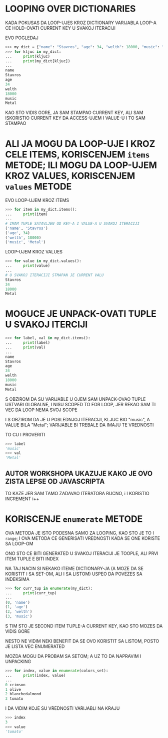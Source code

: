 # LOOPING OVER DICTIONARIES

KADA POKUSAS DA LOOP-UJES KROZ DICTIONARY VARIJABLA LOOP-A CE HOLD-OVATI CURRENT KEY U SVAKOJ ITERACIJI

EVO POGLEDAJ

```py
>>> my_dict = {"name": "Stavros", "age": 34, "welth": 18000, "music": "Metal"}
>>> for kljuc in my_dict:
...     print(kljuc)
...     print(my_dict[kljuc])
... 
name
Stavros
age
34
welth
18000
music
Metal
```

KAO STO VIDIS GORE, JA SAM STAMPAO CURRENT KEY, ALI SAM ISKORISTIO CURRENT KEY DA ACCESS-UJEM I VALUE-U I TO SAM STAMPAO

# ALI JA MOGU DA LOOP-UJE I KROZ CELE ITEMS, KORISCENJEM `items` METODE; ILI MOGU DA LOOP-UJEM KROZ VALUES, KORISCENJEM `values` METODE

EVO LOOP-UJEM KROZ ITEMS

```py
>>> for item in my_dict.items():
...     print(item)
...
# IMAM TUPLE SATAVLJEN OD KEY-A I VALUE-A U SVAKOJ ITERACIJI 
('name', 'Stavros')
('age', 34)
('welth', 18000)
('music', 'Metal')
```

LOOP-UJEM KROZ VALUES

```py
>>> for value in my_dict.values():
...     print(value)
...
# U SVAKOJ ITERACIJI STMAPAN JE CURRENT VALU
Stavros
34
18000
Metal
```

# MOGUCE JE UNPACK-OVATI TUPLE U SVAKOJ ITERCIJI

```py
>>> for label, val in my_dict.items():
...     print(label)
...     print(val)
... 
name
Stavros
age
34
welth
18000
music
Metal
```

S OBZIROM DA SU VARIJABLE U OJEM SAM UNPACK-OVAO TUPLE USTVARI GLOBALNE, I NISU SCOPED TO FOR LOOP, JER REKAO SAM TI VEC DA LOOP NEMA SVOJ SCOPE

I S OBZIROM DA JE U POSLEDNJOJ ITERACIJI, KLJUC BIO "music", A VALUE BILA "Metal"; VARIJABLE BI TREBALE DA IMAJU TE VREDNOSTI

TO CU I PROVERITI

```py
>>> label
'music'
>>> val
'Metal'
```

## AUTOR WORKSHOPA UKAZUJE KAKO JE OVO ZISTA LEPSE OD JAVASCRIPTA

TO KAZE JER SAM TAMO ZADAVAO ITERATORA RUCNO, i I KORISTIO INCREMENT i++

# KORISCENJE `enumerate` METODE

OVA METODA JE ISTO PODESNA SAMO ZA LOOPING, KAO STO JE TO I `range`; I OVA METODA CE GENERISATI VREDNOSTI KADA SE ONE KORISTE SA LOOP-OM

ONO STO CE BITI GENERATED U SVAKOJ ITERACIJI JE TOOPLE, ALI PRVI ITEM TUPLE E BITI INDEX

NA TAJ NACIN SI NEKAKO ITEME DICTIONARY-JA (A MOZE DA SE KORISTIT I SA SET-OM, ALI I SA LISTOM) USPEO DA POVEZES SA INDEKSIMA

```py
>>> for curr_tup in enumerate(my_dict):
...     print(curr_tup)
... 
(0, 'name')
(1, 'age')
(2, 'welth')
(3, 'music') 
```

S TIM STO JE SECOND ITEM TUPLE-A CURRENT KEY, KAO STO MOZES DA VIDIS GORE

NESTO NE VIDIM NEKI BENEFIT DA SE OVO KORISTIT SA LISTOM, POSTO JE LISTA VEC ENUMERATED

MOZDA MOGU DA PROBAM SA SETOM; A UZ TO DA NAPRAVIM I UNPACKING

```py
>>> for index, value in enumerate(colors_set):
...     print(index, value)
... 
0 crimson
1 olive
2 blanchedalmond
3 tomato
```

I DA VIDIM KOJE SU VREDNOSTI VARIJABLI NA KRAJU

```py
>>> index
3
>>> value
'tomato'
```